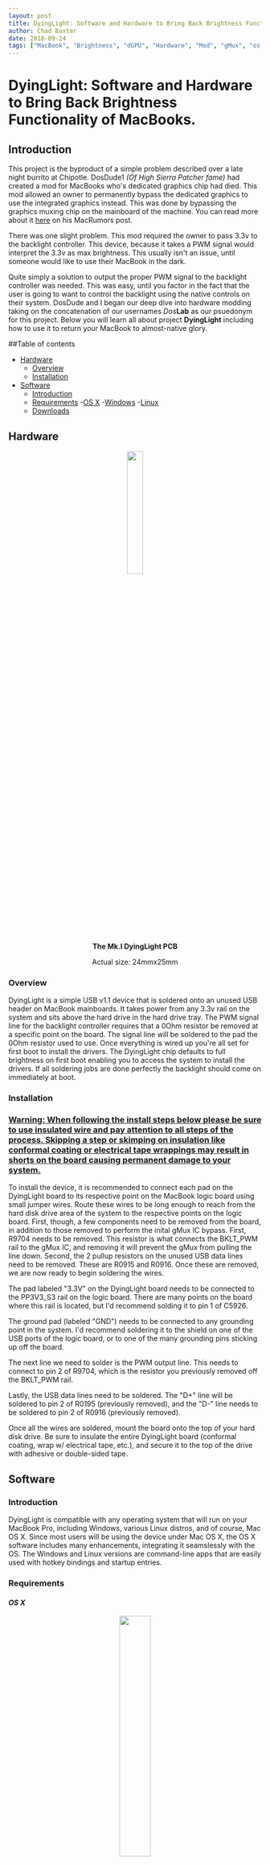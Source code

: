 ```yaml
---
layout: post
title: DyingLight: Software and Hardware to Bring Back Brightness Functionality of MacBooks.
author: Chad Baxter
date: 2018-09-24
tags: ["MacBook", "Brightness", "dGPU", "Hardware", "Mod", "gMux", "os x", "ATTiny85", "Graphics"]
---
```


# DyingLight: Software and Hardware to Bring Back Brightness Functionality of MacBooks.

## Introdu​﻿​﻿﻿​﻿﻿﻿​​​​﻿​﻿​​﻿﻿﻿﻿​​​​﻿﻿​​​﻿﻿​﻿﻿​﻿﻿﻿​﻿​​﻿​﻿​﻿​​﻿﻿​﻿​﻿​﻿﻿﻿​﻿﻿​​​﻿﻿​﻿﻿﻿﻿﻿​﻿﻿​​​​​﻿​​﻿​​﻿​﻿﻿﻿﻿﻿ction

This project is the byproduct of a simple pr​﻿​﻿﻿​﻿﻿﻿​​​​﻿​﻿​​﻿﻿﻿﻿​​​​﻿﻿​​​﻿﻿​﻿﻿​﻿﻿﻿​﻿​​﻿​﻿​﻿​​﻿﻿​﻿​﻿​﻿﻿﻿​﻿﻿​​​﻿﻿​﻿﻿﻿﻿﻿​﻿﻿​​​​​﻿​​﻿​​﻿​﻿﻿﻿﻿﻿oblem described over a late night burrito at Chipotle. DosDude1 _(Of High Sierra Patcher fame)_ had created a mod for MacBooks who's dedicated graphics chip had died. This mod allowed an owner to permanently bypass the dedicated graphics to use the integrated graphics instead. This was d​﻿​﻿﻿​﻿﻿﻿​​​​﻿​﻿​​﻿﻿﻿﻿​​​​﻿﻿​​​﻿﻿​﻿﻿​﻿﻿﻿​﻿​​﻿​﻿​﻿​​﻿﻿​﻿​﻿​﻿﻿﻿​﻿﻿​​​﻿﻿​﻿﻿﻿﻿﻿​﻿﻿​​​​​﻿​​﻿​​﻿​﻿﻿﻿﻿﻿one by bypassing the graphics muxing chip on the mainboard of the machine. You can read more about it [here](https://cpcde.page.link/isR1) on his MacRumors post.

There was one slight problem. This mod required the owner to pass 3.3v to the backlight controller. This device, becau​﻿​﻿﻿​﻿﻿﻿​​​​﻿​﻿​​﻿﻿﻿﻿​​​​﻿﻿​​​﻿﻿​﻿﻿​﻿﻿﻿​﻿​​﻿​﻿​﻿​​﻿﻿​﻿​﻿​﻿﻿﻿​﻿﻿​​​﻿﻿​﻿﻿﻿﻿﻿​﻿﻿​​​​​﻿​​﻿​​﻿​﻿﻿﻿﻿﻿se it takes a PWM signal would interpret the 3.3v as max brightness. This usually isn't an issue, until someone would like to use their MacBook in the dark.

Quite simply a solution to output the proper PWM signal to the backlight controller was nee​﻿​﻿﻿​﻿﻿﻿​​​​﻿​﻿​​﻿﻿﻿﻿​​​​﻿﻿​​​﻿﻿​﻿﻿​﻿﻿﻿​﻿​​﻿​﻿​﻿​​﻿﻿​﻿​﻿​﻿﻿﻿​﻿﻿​​​﻿﻿​﻿﻿﻿﻿﻿​﻿﻿​​​​​﻿​​﻿​​﻿​﻿﻿﻿﻿﻿ded. This was easy, until you factor in the fact that the user is going to want to control the backlight using the native controls on their system. DosDude and I began our deep dive into hardware modding taking on the concatenation of our usern​﻿​﻿﻿​﻿﻿﻿​​​​﻿​﻿​​﻿﻿﻿﻿​​​​﻿﻿​​​﻿﻿​﻿﻿​﻿﻿﻿​﻿​​﻿​﻿​﻿​​﻿﻿​﻿​﻿​﻿﻿﻿​﻿﻿​​​﻿﻿​﻿﻿﻿﻿﻿​﻿﻿​​​​​﻿​​﻿​​﻿​﻿﻿﻿﻿﻿ames _Dos_**Lab** as our psuedonym for this project. Below you will learn all about project **DyingLight** including how to use it to return your MacBook to almost-native glory.

##Table of contents
- [Hardware](#hardware)
  - [Overview](#hw_overview)
  - [Installation](#hw_install)
- [Software](#software)
  - [Introduction](#sw_intro)
  - [Requirements](#sw_reqs)
      -[OS X](#sw_reqs_osx)
      -[Windows](#sw_reqs_win)
      -[Linux](#sw_reqs_nix)
  - [Downloads](#downloads)

## Hardware<a name="hardware"></a>
<div style="display: block; margin-left: auto; margin-right: auto; text-align: center;">
<img src="assets/img/pcb-brd.svg" height="25%" width="25%">
<br>
<strong>The Mk.I DyingLight PCB</strong>
<br>
<p>Actual size: 24mmx25mm</p>
</div>

### Overview <a name="hw_overview"></a>

DyingLight is a simple USB v1.1 device that is solde​﻿​﻿﻿​﻿﻿﻿​​​​﻿​﻿​​﻿﻿﻿﻿​​​​﻿﻿​​​﻿﻿​﻿﻿​﻿﻿﻿​﻿​​﻿​﻿​﻿​​﻿﻿​﻿​﻿​﻿﻿﻿​﻿﻿​​​﻿﻿​﻿﻿﻿﻿﻿​﻿﻿​​​​​﻿​​﻿​​﻿​﻿﻿﻿﻿﻿red onto an unused USB header on MacBook mainboards. It takes power from any 3.3v rail on the system and sits above the hard drive in the hard drive tray. The PWM signal line for the backlight controller requires that a 0Ohm resistor be removed at a specific point on the board. The signal line will be sold​﻿​﻿﻿​﻿﻿﻿​​​​﻿​﻿​​﻿﻿﻿﻿​​​​﻿﻿​​​﻿﻿​﻿﻿​﻿﻿﻿​﻿​​﻿​﻿​﻿​​﻿﻿​﻿​﻿​﻿﻿﻿​﻿﻿​​​﻿﻿​﻿﻿﻿﻿﻿​﻿﻿​​​​​﻿​​﻿​​﻿​﻿﻿﻿﻿﻿ered to the pad the 0Ohm resistor used to use. Once everything is wired up you're all set for first boot to install the drivers. The DyingLight chip defaults to full brightness on first boot enabling you to access the system to install the drivers. If all soldering jobs are done perfectly the backlight should come on immediately at boot.

### Installation <a name="hw_install"></a>

### <u>Warning: When following the install steps below please be ​﻿​﻿﻿​﻿﻿﻿​​​​﻿​﻿​​﻿﻿﻿﻿​​​​﻿﻿​​​﻿﻿​﻿﻿​﻿﻿﻿​﻿​​﻿​﻿​﻿​​﻿﻿​﻿​﻿​﻿﻿﻿​﻿﻿​​​﻿﻿​﻿﻿﻿﻿﻿​﻿﻿​​​​​﻿​​﻿​​﻿​﻿﻿﻿﻿﻿sure to use insulated wire and pay attention to all steps of the process. Skipping a step or skimping on insulation like conformal coating or electrical tape wrappings may result in shorts on the board causing permanent damage to your system.</u>

To install the device, it is recommended to connect each pad on the DyingLight board to its respective point on the MacBook logic board using small jumper wires. Route these wires to be long enough to reach from the hard disk drive area of the system to the respective points on the logic board. First, though, a few components need to be removed from the board, in addition to those removed to perform the inital gMux IC bypass. First, R9704 needs to be removed. This resistor is what connects the BKLT_PWM rail to the gMux IC, and removing it will prevent the gMux from pulling the line down. Second, the 2 pullup resistors on the unused USB data lines need to be removed. These are R0915 and R0916. Once these are removed, we are now ready to begin soldering the wires.

The pad labeled "3.3V" on the DyingLight board needs to be connected to the PP3V3_S3 rail on the logic board. There are many points on the board where this rail is located, but I'd recommend solding it to pin 1 of C5926.

The ground pad (labeled "GND") needs to be connected to any grounding point in the system. I'd recommend soldering it to the shield on one of the USB ports of the logic board, or to one of the many grounding pins sticking up off the board.

The next line we need to solder is the PWM output line. This needs to connect to pin 2 of R9704, which is the resistor you previously removed off the BKLT_PWM rail.

Lastly, the USB data lines need to be soldered. The "D+" line will be soldered to pin 2 of R0195 (previously removed), and the "D-" line needs to be soldered to pin 2 of R0916 (previously removed).

Once all the wires are soldered, mount the board onto the top of your hard disk drive. Be sure to insulate the entire DyingLight board (conformal coating, wrap w/ electrical tape, etc.), and secure it to the top of the drive with adhesive or double-sided tape.
<!--Purchase Links-->

## Softw​﻿​﻿﻿​﻿﻿﻿​​​​﻿​﻿​​﻿﻿﻿﻿​​​​﻿﻿​​​﻿﻿​﻿﻿​﻿﻿﻿​﻿​​﻿​﻿​﻿​​﻿﻿​﻿​﻿​﻿﻿﻿​﻿﻿​​​﻿﻿​﻿﻿﻿﻿﻿​﻿﻿​​​​​﻿​​﻿​​﻿​﻿﻿﻿﻿﻿are <a name="software"></a>

### Introduction <a name="sw_intro"></a>

DyingLight is compatible with any operating system that will run on your MacBook Pro, including Windows, various Linux distros, and of course, Mac OS X. Since most users will be using the device under Mac OS X, the OS X software includes many enhancements, integrating it seamslessly with the OS. The Windows and Linux versions are command-line apps that are easily used with hotkey bindings and startup entries.

### Requirements <a name="sw_reqs"></a>

#### _OS X_ <a name="sw_reqs_osx"></a>

<div style="display: block; margin-left: auto; margin-right: auto; text-align: center;">
<img src="assets/img/osx_drv_0.png" height="35%" width="35%">
<br>
<strong>DyingLight device registered with OS X.</strong>
</div>

<br>

<div style="display: block; margin-left: auto; margin-right: auto; text-align: center;">
<img src="assets/img/osx_drv_1.png" height="5%" width="5%">
<br>
<strong>Integrated manual slider.</strong>
</div>

<br>

<div style="display: block; margin-left: auto; margin-right: auto; text-align: center;">
<img src="assets/img/osx_drv_2.png" height="25%" width="25%">
<br>
<strong>Native-feel keyboard button support and feedback.</strong>
</div>

<br>

To get the driver running, all you'll need to do is run the installer package and reboot your machine.

<hr>

#### _Windows 7/8/10_ <a name="sw_reqs_win"></a>

The driver is a command lin​﻿​﻿﻿​﻿﻿﻿​​​​﻿​﻿​​﻿﻿﻿﻿​​​​﻿﻿​​​﻿﻿​﻿﻿​﻿﻿﻿​﻿​​﻿​﻿​﻿​​﻿﻿​﻿​﻿​﻿﻿﻿​﻿﻿​​​﻿﻿​﻿﻿﻿﻿﻿​﻿﻿​​​​​﻿​​﻿​​﻿​﻿﻿﻿﻿﻿e interface with flags that allow easy keybinding and startup entries.

The driver comes bundled with the libusb DLL files it requires, do not separate them.

```

DyingLight 0.2.1
LogoiLab:DosDude1
A utility to set the backli​﻿​﻿﻿​﻿﻿﻿​​​​﻿​﻿​​﻿﻿﻿﻿​​​​﻿﻿​​​﻿﻿​﻿﻿​﻿﻿﻿​﻿​​﻿​﻿​﻿​​﻿﻿​﻿​﻿​﻿﻿﻿​﻿﻿​​​﻿﻿​﻿﻿﻿﻿﻿​﻿﻿​​​​​﻿​​﻿​​﻿​﻿﻿﻿﻿﻿ght brightness of a system with the DyingLight mod installed.

USAGE:
    dyinglight [FLAGS] [OPTIONS]

FLAGS:
    -a, --align      Fixes brightness after a reb​﻿​﻿﻿​﻿﻿﻿​​​​﻿​﻿​​﻿﻿﻿﻿​​​​﻿﻿​​​﻿﻿​﻿﻿​﻿﻿﻿​﻿​​﻿​﻿​﻿​​﻿﻿​﻿​﻿​﻿﻿﻿​﻿﻿​​​﻿﻿​﻿﻿﻿﻿﻿​﻿﻿​​​​​﻿​​﻿​​﻿​﻿﻿﻿﻿﻿oot. Should be called by a startup process
    -d, --down       Turns the brightness down one tick
    -h, --help       Prints help inform​﻿​﻿﻿​﻿﻿﻿​​​​﻿​﻿​​﻿﻿﻿﻿​​​​﻿﻿​​​﻿﻿​﻿﻿​﻿﻿﻿​﻿​​﻿​﻿​﻿​​﻿﻿​﻿​﻿​﻿﻿﻿​﻿﻿​​​﻿﻿​﻿﻿﻿﻿﻿​﻿﻿​​​​​﻿​​﻿​​﻿​﻿﻿﻿﻿﻿ation
    -u, --up         Turns the brightness up one tick
    -V, --version    Prints version information

OPTIONS:
    -s, --set <set>    <1-16>: Sets the brightness to a specific value
```
<hr>
#### _Linux_ <a name="sw_reqs_nix"></a>

The driver is a command li​﻿​﻿﻿​﻿﻿﻿​​​​﻿​﻿​​﻿﻿﻿﻿​​​​﻿﻿​​​﻿﻿​﻿﻿​﻿﻿﻿​﻿​​﻿​﻿​﻿​​﻿﻿​﻿​﻿​﻿﻿﻿​﻿﻿​​​﻿﻿​﻿﻿﻿﻿﻿​﻿﻿​​​​​﻿​​﻿​​﻿​﻿﻿﻿﻿﻿ne interface with flags that allow easy keybinding and startup entries.

There are a few things you must do to get the driver working for linux.

Install the `libusb` package.

_ArchLinux:_ `libusb`


_Ubuntu/Debian:_ `libusb-1.0-0-dev`

Then type the following comma​﻿​﻿﻿​﻿﻿﻿​​​​﻿​﻿​​﻿﻿﻿﻿​​​​﻿﻿​​​﻿﻿​﻿﻿​﻿﻿﻿​﻿​​﻿​﻿​﻿​​﻿﻿​﻿​﻿​﻿﻿﻿​﻿﻿​​​﻿﻿​﻿﻿﻿﻿﻿​﻿﻿​​​​​﻿​​﻿​​﻿​﻿﻿﻿﻿﻿nd into your terminal:
```
sudo vim /etc/udev/rules.d/99-dying_light.rules
```

Then paste this into vim:
```
ACTION!="add|change", GOTO="dying_light_rules_end"
SUBSYSTEM!="usb|tty|hidraw", GOTO="dying_light_rules_end"

ATTRS{idVendor}=="fa11", ATTRS{idProduct}=="5afe", MODE="664", GROUP="plugdev"

LABEL="dying_light_rules_end"
```

Save your changes by hitting `esc` and typing `:wq`.

Type the following command:
```
sudo usermod -aG plugdev $USER
```

You may have to replace `$USER` with your username.

Log out and log b​﻿​﻿﻿​﻿﻿﻿​​​​﻿​﻿​​﻿﻿﻿﻿​​​​﻿﻿​​​﻿﻿​﻿﻿​﻿﻿﻿​﻿​​﻿​﻿​﻿​​﻿﻿​﻿​﻿​﻿﻿﻿​﻿﻿​​​﻿﻿​﻿﻿﻿﻿﻿​﻿﻿​​​​​﻿​​﻿​​﻿​﻿﻿﻿﻿﻿ack in and you should be ready to go.

### <strong>_Downlo​﻿​﻿﻿​﻿﻿﻿​​​​﻿​﻿​​﻿﻿﻿﻿​​​​﻿﻿​​​﻿﻿​﻿﻿​﻿﻿﻿​﻿​​﻿​﻿​﻿​​﻿﻿​﻿​﻿​﻿﻿﻿​﻿﻿​​​﻿﻿​﻿﻿﻿﻿﻿​﻿﻿​​​​​﻿​​﻿​​﻿​﻿﻿﻿﻿﻿ads_</strong> <a name="downloads"></a>

[Mac OS X >= 10.6 Sn​﻿​﻿﻿​﻿﻿﻿​​​​﻿​﻿​​﻿﻿﻿﻿​​​​﻿﻿​​​﻿﻿​﻿﻿​﻿﻿﻿​﻿​​﻿​﻿​﻿​​﻿﻿​﻿​﻿​﻿﻿﻿​﻿﻿​​​﻿﻿​﻿﻿﻿﻿﻿​﻿﻿​​​​​﻿​​﻿​​﻿​﻿﻿﻿﻿﻿ow Leopard 64-bit](downloads/x86_64-apple-darwin-DyingLight.zip)

[Win​﻿​﻿﻿​﻿﻿﻿​​​​﻿​﻿​​﻿﻿﻿﻿​​​​﻿﻿​​​﻿﻿​﻿﻿​﻿﻿﻿​﻿​​﻿​﻿​﻿​​﻿﻿​﻿​﻿​﻿﻿﻿​﻿﻿​​​﻿﻿​﻿﻿﻿﻿﻿​﻿﻿​​​​​﻿​​﻿​​﻿​﻿﻿﻿﻿﻿dows 7/8/10 64-bit](downloads/x86_64-pc-windows-gnu-DyingLight.zip)

[Li​﻿​﻿﻿​﻿﻿﻿​​​​﻿​﻿​​﻿﻿﻿﻿​​​​﻿﻿​​​﻿﻿​﻿﻿​﻿﻿﻿​﻿​​﻿​﻿​﻿​​﻿﻿​﻿​﻿​﻿﻿﻿​﻿﻿​​​﻿﻿​﻿﻿﻿﻿﻿​﻿﻿​​​​​﻿​​﻿​​﻿​﻿﻿﻿﻿﻿nux 64-bit](downloads/x86_64-unknown-linux-gnu-DyingLight.zip)
